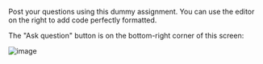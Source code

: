 Post your questions using this dummy assignment. You can use the editor on the right to add code perfectly formatted.

The "Ask question" button is on the bottom-right corner of this screen:

![image](https://user-images.githubusercontent.com/872296/34852762-11406568-f70f-11e7-960f-408d17c09e45.png)
